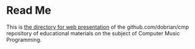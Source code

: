 # Read Me

This is [the directory for web presentation](http://dobrian.github.io/cmp/docs/) of the github.com/dobrian/cmp repository of educational materials on the subject of Computer Music Programming.
